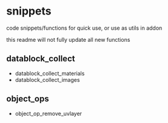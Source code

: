 # snippets

code snippets/functions for quick use, or use as utils in addon

this readme will not fully update all new functions 

## datablock_collect

* datablock_collect_materials
* datablock_collect_images

## object_ops

* object_op_remove_uvlayer